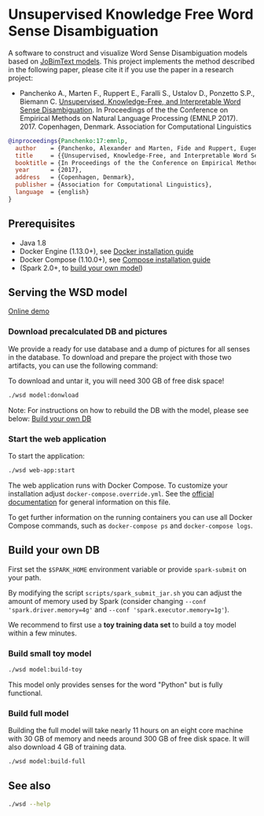 # Unsupervised Knowledge Free Word Sense Disambiguation

A software to construct and visualize Word Sense Disambiguation models based on [JoBimText models](http://ltmaggie.informatik.uni-hamburg.de/jobimtext/). This project implements the method described in the following paper, please cite it if you use the paper in a research project:

* Panchenko A., Marten F., Ruppert E.,  Faralli S., Ustalov D., Ponzetto S.P., Biemann C. [Unsupervised, Knowledge-Free, and Interpretable Word Sense Disambiguation](https://arxiv.org/abs/1707.06878). In Proceedings of the the Conference on Empirical Methods on Natural Language Processing (EMNLP 2017). 2017. Copenhagen, Denmark. Association for Computational Linguistics

```bibtex
@inproceedings{Panchenko:17:emnlp,
  author    = {Panchenko, Alexander and Marten, Fide and Ruppert, Eugen and Faralli, Stefano  and Ustalov, Dmitry and Ponzetto, Simone Paolo and Biemann, Chris},
  title     = {{Unsupervised, Knowledge-Free, and Interpretable Word Sense Disambiguation}},
  booktitle = {In Proceedings of the the Conference on Empirical Methods on Natural Language Processing (EMNLP 2017)},
  year      = {2017},
  address   = {Copenhagen, Denmark},
  publisher = {Association for Computational Linguistics},
  language  = {english}
}
```

## Prerequisites

- Java 1.8
- Docker Engine (1.13.0+), see [Docker installation guide](https://docs.docker.com/engine/installation/)
- Docker Compose (1.10.0+), see [Compose installation guide](https://docs.docker.com/compose/install/)
- (Spark 2.0+, to [build your own model](#build-your-own-db))


## Serving the WSD model

[Online demo](http://ltbev.informatik.uni-hamburg.de/wsd)

### Download precalculated DB and pictures

We provide a ready for use database and a dump of pictures for all senses in the database.
To download and prepare the project with those two artifacts, you can use the following command:

To download and untar it, you will need 300 GB of free disk space!

```bash
./wsd model:donwload
```

Note: For instructions on how to rebuild the DB with the model, please see below: [Build your own DB](#build-your-own-db)

### Start the web application

To start the application:

```bash
./wsd web-app:start
```

The web application runs with Docker Compose. To customize your installation adjust `docker-compose.override.yml`. See the [official documentation](https://docs.docker.com/compose/compose-file/) for general information on this file.

To get further information on the running containers you can use all Docker Compose commands, such as `docker-compose ps` and `docker-compose logs`.

## Build your own DB

First set the `$SPARK_HOME` environment variable or provide `spark-submit` on your path.

By modifying the script `scripts/spark_submit_jar.sh` you can adjust the amount of memory used by Spark (consider changing `--conf 'spark.driver.memory=4g'` and `--conf 'spark.executor.memory=1g'`).

We recommend to first use a **toy training data set** to build a toy model within a few minutes.

### Build small toy model

```bash
./wsd model:build-toy
```

This model only provides senses for the word "Python" but is fully functional.

### Build full model

Building the full model will take nearly 11 hours on an eight core machine with 30 GB of memory and needs around 300 GB of free disk space. It will also download 4 GB of training data.

```bash
./wsd model:build-full
```

## See also

```bash
./wsd --help
```
